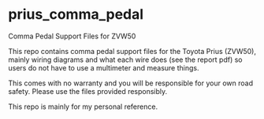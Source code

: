 # prius_comma_pedal
 Comma Pedal Support Files for ZVW50

This repo contains comma pedal support files for the Toyota Prius (ZVW50), mainly wiring diagrams and what each wire does (see the report pdf) so users do not have to use a multimeter and measure things.

This comes with no warranty and you will be responsible for your own road safety. Please use the files provided responsibly.

This repo is mainly for my personal reference.